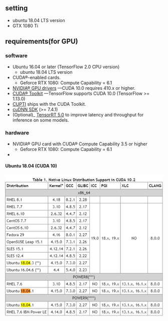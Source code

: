 ## setting

- ubuntu 18.04 LTS version
- GTX 1080 Ti

## requirements(for GPU)

### software
- Ubuntu 16.04 or later (TensorFlow 2.0 CPU version)
	* ubuntu 18.04 LTS version
- CUDA®-enabled cards.
	* Geforce RTX 1080: Compute Capability = 6.1
- [NVIDIA® GPU drivers](https://www.nvidia.com/drivers)  —CUDA 10.0 requires 410.x or higher.
- [CUDA® Toolkit](https://developer.nvidia.com/cuda-toolkit-archive)  —TensorFlow supports CUDA 10.0 (TensorFlow >= 1.13.0)
- [CUPTI](http://docs.nvidia.com/cuda/cupti/)  ships with the CUDA Toolkit.
- [cuDNN SDK](https://developer.nvidia.com/cudnn)  (>= 7.4.1)
-  (Optional)_  [TensorRT 5.0](https://docs.nvidia.com/deeplearning/sdk/tensorrt-install-guide/index.html)  to improve latency and throughput for inference on some models.

### hardware
- NVIDIA® GPU card with CUDA® Compute Capability 3.5 or higher
	* Geforce RTX 1080: Compute Capability = 6.1
- 




#### Ubuntu 18.04 (CUDA 10)


![](https://github.com/an-seunghwan/an-seunghwan.github.io/blob/master/assets/img/ubuntu1.PNG?raw=true)


<!--stackedit_data:
eyJoaXN0b3J5IjpbLTEwNDM0NDA5NzgsLTg0MTU5ODIxMCwtMz
kxNzEzNjVdfQ==
-->